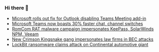 ### Hi there 👋

<!--START_SECTION:feed-->
* [Microsoft rolls out fix for Outlook disabling Teams Meeting add-in](https://www.bleepingcomputer.com/news/microsoft/microsoft-rolls-out-fix-for-outlook-disabling-teams-meeting-add-in/)
* [Microsoft Teams now boasts 30% faster chat, channel switches](https://www.bleepingcomputer.com/news/microsoft/microsoft-teams-now-boasts-30-percent-faster-chat-channel-switches/)
* [RomCom RAT malware campaign impersonates KeePass, SolarWinds NPM, Veeam](https://www.bleepingcomputer.com/news/security/romcom-rat-malware-campaign-impersonates-keepass-solarwinds-npm-veeam/)
* [New Crimson Kingsnake gang impersonates law firms in BEC attacks](https://www.bleepingcomputer.com/news/security/new-crimson-kingsnake-gang-impersonates-law-firms-in-bec-attacks/)
* [LockBit ransomware claims attack on Continental automotive giant](https://www.bleepingcomputer.com/news/security/lockbit-ransomware-claims-attack-on-continental-automotive-giant/)
<!--END_SECTION:feed-->

<!--
**frankenk/frankenk** is a ✨ _special_ ✨ repository because its `README.md` (this file) appears on your GitHub profile.

Here are some ideas to get you started:

- 🔭 I’m currently working on ...
- 🌱 I’m currently learning ...
- 👯 I’m looking to collaborate on ...
- 🤔 I’m looking for help with ...
- 💬 Ask me about ...
- 📫 How to reach me: ...
- 😄 Pronouns: ...
- ⚡ Fun fact: ...
-->



